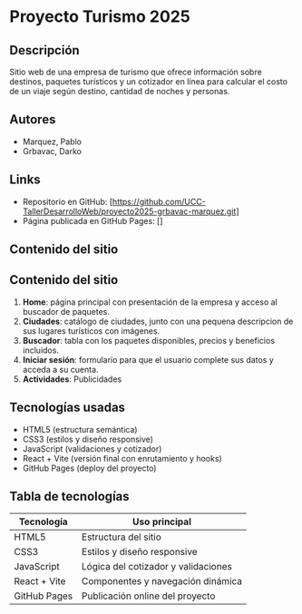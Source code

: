 # Proyecto Turismo 2025

## Descripción

Sitio web de una empresa de turismo que ofrece información sobre destinos, paquetes turísticos y un cotizador en línea para calcular el costo de un viaje según destino, cantidad de noches y personas.

## Autores

- Marquez, Pablo
- Grbavac, Darko

## Links

- Repositorio en GitHub: [https://github.com/UCC-TallerDesarrolloWeb/proyecto2025-grbavac-marquez.git]
- Página publicada en GitHub Pages: []

## Contenido del sitio

## Contenido del sitio

1. **Home**: página principal con presentación de la empresa y acceso al buscador de paquetes.
2. **Ciudades**: catálogo de ciudades, junto con una pequena descripcion de sus lugares turísticos con imágenes.
3. **Buscador**: tabla con los paquetes disponibles, precios y beneficios incluidos.
4. **Iniciar sesión**: formulario para que el usuario complete sus datos y acceda a su cuenta.
5. **Actividades**: Publicidades

## Tecnologías usadas

- HTML5 (estructura semántica)
- CSS3 (estilos y diseño responsive)
- JavaScript (validaciones y cotizador)
- React + Vite (versión final con enrutamiento y hooks)
- GitHub Pages (deploy del proyecto)

## Tabla de tecnologías

| Tecnología   | Uso principal                       |
| ------------ | ----------------------------------- |
| HTML5        | Estructura del sitio                |
| CSS3         | Estilos y diseño responsive         |
| JavaScript   | Lógica del cotizador y validaciones |
| React + Vite | Componentes y navegación dinámica   |
| GitHub Pages | Publicación online del proyecto     |

